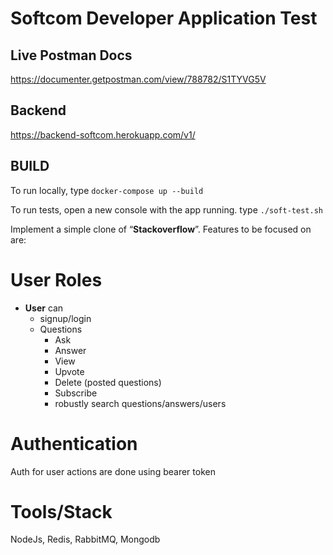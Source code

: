 # Softcom Developer Application Test

## Live Postman Docs 
https://documenter.getpostman.com/view/788782/S1TYVG5V

## Backend 
https://backend-softcom.herokuapp.com/v1/

## BUILD 
To run locally, type `docker-compose up --build`

To run tests, open a new console with the app running. type `./soft-test.sh`


Implement a simple clone of “**Stackoverflow**”. Features to be focused on are: 

# User Roles

- **User** can
  - signup/login
  - Questions
    - Ask
    - Answer
    - View
    - Upvote
    - Delete (posted questions)
    - Subscribe
    - robustly search questions/answers/users

# Authentication

Auth for user actions are done using bearer token

# Tools/Stack

NodeJs, Redis, RabbitMQ, Mongodb
